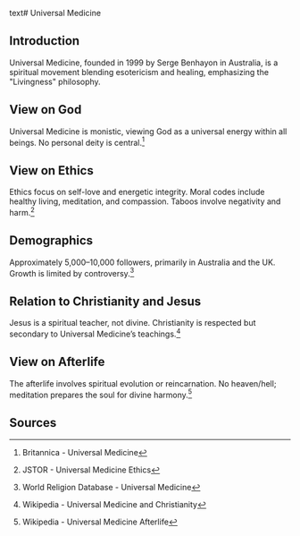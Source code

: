 text# Universal Medicine
## Introduction
Universal Medicine, founded in 1999 by Serge Benhayon in Australia, is a spiritual movement blending esotericism and healing, emphasizing the "Livingness" philosophy.
## View on God
Universal Medicine is monistic, viewing God as a universal energy within all beings. No personal deity is central.[^1]
## View on Ethics
Ethics focus on self-love and energetic integrity. Moral codes include healthy living, meditation, and compassion. Taboos involve negativity and harm.[^2]
## Demographics
Approximately 5,000–10,000 followers, primarily in Australia and the UK. Growth is limited by controversy.[^3]
## Relation to Christianity and Jesus
Jesus is a spiritual teacher, not divine. Christianity is respected but secondary to Universal Medicine’s teachings.[^4]
## View on Afterlife
The afterlife involves spiritual evolution or reincarnation. No heaven/hell; meditation prepares the soul for divine harmony.[^5]
## Sources
[^1]: Britannica - Universal Medicine[](https://www.britannica.com/topic/Universal-Medicine)
[^2]: JSTOR - Universal Medicine Ethics[](https://www.jstor.org/stable/3260793)
[^3]: World Religion Database - Universal Medicine[](https://www.worldreligiondatabase.org)
[^4]: Wikipedia - Universal Medicine and Christianity[](https://en.wikipedia.org/wiki/Universal_Medicine#Christianity)
[^5]: Wikipedia - Universal Medicine Afterlife[](https://en.wikipedia.org/wiki/Universal_Medicine#Afterlife)
